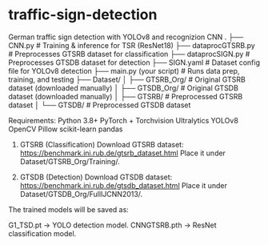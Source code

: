 # traffic-sign-detection
German traffic sign detection  with YOLOv8 and recognizion CNN
.
├── CNN.py                 # Training & inference for TSR (ResNet18)
├── dataprocGTSRB.py       # Preprocesses GTSRB dataset for classification
├── dataprocSIGN.py        # Preprocesses GTSDB dataset for detection
├── SIGN.yaml              # Dataset config file for YOLOv8 detection
├── main.py (your script)  # Runs data prep, training, and testing
├── Dataset/
│   ├── GTSRB_Org/         # Original GTSRB dataset (downloaded manually)
│   ├── GTSDB_Org/         # Original GTSDB dataset (downloaded manually)
│   ├── GTSRB/             # Preprocessed GTSRB dataset
│   └── GTSDB/             # Preprocessed GTSDB dataset

Requirements:
Python 3.8+
PyTorch + Torchvision
Ultralytics YOLOv8
OpenCV
Pillow
scikit-learn
pandas

1. GTSRB (Classification)
Download GTSRB dataset: https://benchmark.ini.rub.de/gtsrb_dataset.html
Place it under Dataset/GTSRB_Org/Training/.

3. GTSDB (Detection)
Download GTSDB dataset: https://benchmark.ini.rub.de/gtsdb_dataset.html
Place it under Dataset/GTSDB_Org/FullIJCNN2013/.

The trained models will be saved as:

G1_TSD.pt → YOLO detection model.
CNNGTSRB.pth → ResNet classification model.
